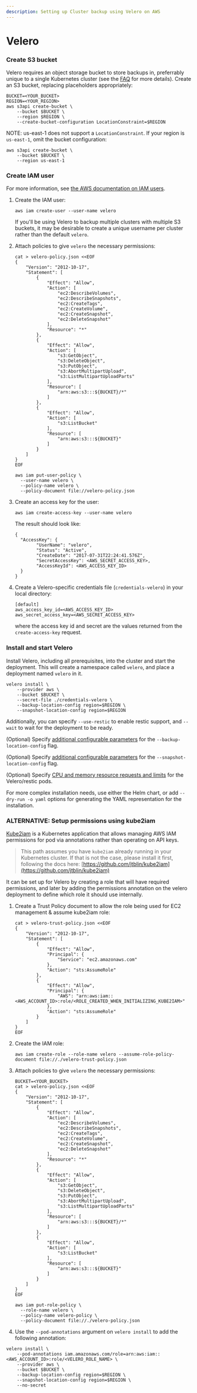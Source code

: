 ```yaml
---
description: Setting up Cluster backup using Velero on AWS
---
```


# Velero

### **Create S3 bucket**

Velero requires an object storage bucket to store backups in, preferrably unique to a single Kubernetes cluster \(see the [FAQ](https://velero.io/docs/v1.1.0/faq/) for more details\). Create an S3 bucket, replacing placeholders appropriately:

```text
BUCKET=<YOUR_BUCKET>
REGION=<YOUR_REGION>
aws s3api create-bucket \
    --bucket $BUCKET \
    --region $REGION \
    --create-bucket-configuration LocationConstraint=$REGION
```

NOTE: us-east-1 does not support a `LocationConstraint`. If your region is `us-east-1`, omit the bucket configuration:

```text
aws s3api create-bucket \
    --bucket $BUCKET \
    --region us-east-1
```

### Create IAM user <a id="create-iam-user"></a>

For more information, see [the AWS documentation on IAM users](http://docs.aws.amazon.com/IAM/latest/UserGuide/introduction.html).

1. Create the IAM user:

   ```text
   aws iam create-user --user-name velero
   ```

   If you'll be using Velero to backup multiple clusters with multiple S3 buckets, it may be desirable to create a unique username per cluster rather than the default `velero`.

2. Attach policies to give `velero` the necessary permissions:

   ```text
   cat > velero-policy.json <<EOF
   {
       "Version": "2012-10-17",
       "Statement": [
           {
               "Effect": "Allow",
               "Action": [
                   "ec2:DescribeVolumes",
                   "ec2:DescribeSnapshots",
                   "ec2:CreateTags",
                   "ec2:CreateVolume",
                   "ec2:CreateSnapshot",
                   "ec2:DeleteSnapshot"
               ],
               "Resource": "*"
           },
           {
               "Effect": "Allow",
               "Action": [
                   "s3:GetObject",
                   "s3:DeleteObject",
                   "s3:PutObject",
                   "s3:AbortMultipartUpload",
                   "s3:ListMultipartUploadParts"
               ],
               "Resource": [
                   "arn:aws:s3:::${BUCKET}/*"
               ]
           },
           {
               "Effect": "Allow",
               "Action": [
                   "s3:ListBucket"
               ],
               "Resource": [
                   "arn:aws:s3:::${BUCKET}"
               ]
           }
       ]
   }
   EOF
   ```

   ```text
   aws iam put-user-policy \
     --user-name velero \
     --policy-name velero \
     --policy-document file://velero-policy.json
   ```

3. Create an access key for the user:

   ```text
   aws iam create-access-key --user-name velero
   ```

   The result should look like:

   ```text
   {
     "AccessKey": {
           "UserName": "velero",
           "Status": "Active",
           "CreateDate": "2017-07-31T22:24:41.576Z",
           "SecretAccessKey": <AWS_SECRET_ACCESS_KEY>,
           "AccessKeyId": <AWS_ACCESS_KEY_ID>
     }
   }
   ```

4. Create a Velero-specific credentials file \(`credentials-velero`\) in your local directory:

   ```text
   [default]
   aws_access_key_id=<AWS_ACCESS_KEY_ID>
   aws_secret_access_key=<AWS_SECRET_ACCESS_KEY>
   ```

   where the access key id and secret are the values returned from the `create-access-key` request.

### Install and start Velero

Install Velero, including all prerequisites, into the cluster and start the deployment. This will create a namespace called `velero`, and place a deployment named `velero` in it.

```text
velero install \
    --provider aws \
    --bucket $BUCKET \
    --secret-file ./credentials-velero \
    --backup-location-config region=$REGION \
    --snapshot-location-config region=$REGION
```

Additionally, you can specify `--use-restic` to enable restic support, and `--wait` to wait for the deployment to be ready.

\(Optional\) Specify [additional configurable parameters](https://velero.io/docs/v1.1.0/api-types/backupstoragelocation/#aws) for the `--backup-location-config` flag.

\(Optional\) Specify [additional configurable parameters](https://velero.io/docs/v1.1.0/api-types/volumesnapshotlocation/#aws) for the `--snapshot-location-config` flag.

\(Optional\) Specify [CPU and memory resource requests and limits](https://velero.io/docs/v1.1.0/install-overview/#velero-resource-requirements) for the Velero/restic pods.

For more complex installation needs, use either the Helm chart, or add `--dry-run -o yaml` options for generating the YAML representation for the installation.

### ALTERNATIVE: Setup permissions using kube2iam <a id="alternative-setup-permissions-using-kube2iam"></a>

[Kube2iam](https://github.com/jtblin/kube2iam) is a Kubernetes application that allows managing AWS IAM permissions for pod via annotations rather than operating on API keys.

> This path assumes you have `kube2iam` already running in your Kubernetes cluster. If that is not the case, please install it first, following the docs here: [https://github.com/jtblin/kube2iam](https://github.com/jtblin/kube2iam)

It can be set up for Velero by creating a role that will have required permissions, and later by adding the permissions annotation on the velero deployment to define which role it should use internally.

1. Create a Trust Policy document to allow the role being used for EC2 management & assume kube2iam role:

   ```text
   cat > velero-trust-policy.json <<EOF
   {
       "Version": "2012-10-17",
       "Statement": [
           {
               "Effect": "Allow",
               "Principal": {
                   "Service": "ec2.amazonaws.com"
               },
               "Action": "sts:AssumeRole"
           },
           {
               "Effect": "Allow",
               "Principal": {
                   "AWS": "arn:aws:iam::<AWS_ACCOUNT_ID>:role/<ROLE_CREATED_WHEN_INITIALIZING_KUBE2IAM>"
               },
               "Action": "sts:AssumeRole"
           }
       ]
   }
   EOF
   ```

2. Create the IAM role:

   ```text
   aws iam create-role --role-name velero --assume-role-policy-document file://./velero-trust-policy.json
   ```

3. Attach policies to give `velero` the necessary permissions:

   ```text
   BUCKET=<YOUR_BUCKET>
   cat > velero-policy.json <<EOF
   {
       "Version": "2012-10-17",
       "Statement": [
           {
               "Effect": "Allow",
               "Action": [
                   "ec2:DescribeVolumes",
                   "ec2:DescribeSnapshots",
                   "ec2:CreateTags",
                   "ec2:CreateVolume",
                   "ec2:CreateSnapshot",
                   "ec2:DeleteSnapshot"
               ],
               "Resource": "*"
           },
           {
               "Effect": "Allow",
               "Action": [
                   "s3:GetObject",
                   "s3:DeleteObject",
                   "s3:PutObject",
                   "s3:AbortMultipartUpload",
                   "s3:ListMultipartUploadParts"
               ],
               "Resource": [
                   "arn:aws:s3:::${BUCKET}/*"
               ]
           },
           {
               "Effect": "Allow",
               "Action": [
                   "s3:ListBucket"
               ],
               "Resource": [
                   "arn:aws:s3:::${BUCKET}"
               ]
           }
       ]
   }
   EOF
   ```

   ```text
   aws iam put-role-policy \
     --role-name velero \
     --policy-name velero-policy \
     --policy-document file://./velero-policy.json
   ```

4. Use the `--pod-annotations` argument on `velero install` to add the following annotation:

```text
velero install \
    --pod-annotations iam.amazonaws.com/role=arn:aws:iam::<AWS_ACCOUNT_ID>:role/<VELERO_ROLE_NAME> \
    --provider aws \
    --bucket $BUCKET \
    --backup-location-config region=$REGION \
    --snapshot-location-config region=$REGION \
    --no-secret
```


